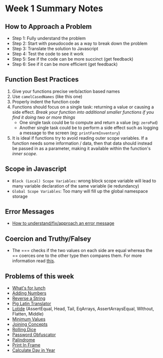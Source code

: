 # Week 1 Summary Notes
## How to Approach a Problem
* Step 1: Fully understand the problem
* Step 2: Start with pseudocode as a way to break down the problem
* Step 3: Translate the solution to Javascript
* Step 4: Test the code to see it work
* Step 5: See if the code can be more succinct (get feedback)
* Step 6: See if it can be more efficient (get feedback)

## Function Best Practices
1.  Give your functions precise verb/action based names
2.  Use `camelCasedNames` (like this one)
3.  Properly indent the function code
4.  Functions should focus on a single task: returning a value or causing a side effect. _Break your function into additional smaller functions if you find it doing two or more things_
    *   One single task could be to compute and return a value (eg: `zeroPad`)
    *   Another single task could be to perform a side effect such as logging a message to the screen (eg: `printFarmInventory`)
5.  It is ideal if functions try to avoid reading outer scope variables. If a function needs some information / data, then that data should instead be passed in as a parameter, making it available within the function's _inner scope_.

## Scope in Javascript
* `Block (Local) Scope Variables`: wrong block scope variable will lead to many variable declaration of the same variable (ie redundancy)
* `Global Scope Variables`: Too many will fill up the global namespace storage


## Error Messages
* [How to understand/fix/approach an error message](https://flex-web.compass.lighthouselabs.ca/workbooks/flex-m01w1/activities/177?journey_step=29&workbook=4)

## Coercion and Truthy/Falsey
* The === checks if the two values on each side are equal whereas the == coerces one to the other type then compares them. For more information read [this](https://flex-web.compass.lighthouselabs.ca/workbooks/flex-m01w1/activities/180?journey_step=29&workbook=4).

## Problems of this week
* [What's for lunch](https://gist.github.com/IrhaAli/fbb13fa06907a717ecf6515be8002f44)
* [Adding Numbers](https://gist.github.com/IrhaAli/a58011d560fd3a8ab293e221a0972a8d)
* [Reverse a String](https://gist.github.com/IrhaAli/d2fb6316353f21fe22a9f8a78281ac6f)
* [Pig Latin Translator](https://gist.github.com/IrhaAli/e433251043f21a077abfd77c5a8b449a)
* [Lotide](https://github.com/IrhaAli/lotide) (AssertEqual, Head, Tail, EqArrays, AssertArraysEqual, WIthout, Flatten, Middle)
* [Minimum Values](https://flex-web.compass.lighthouselabs.ca/workbooks/flex-m01w1/activities/170?journey_step=29&workbook=4)
* [Joining Concepts](https://flex-web.compass.lighthouselabs.ca/workbooks/flex-m01w1/activities/173?journey_step=29&workbook=4)
* [Rolling Dice](https://gist.github.com/IrhaAli/0d3bb166c8dc4aa0124a15836dee300f)
* [Password Obfuscator](https://gist.github.com/IrhaAli/c4bdb0e05a6b551b2e96e30ce65b55b0)
* [Palindrome](https://gist.github.com/IrhaAli/0336a372255a6922a3ac90af5fab36d5)
* [Print In Frame](https://gist.github.com/IrhaAli/11877dbe7c500f47dc5ac99304892554)
* [Calculate Day in Year](https://flex-web.compass.lighthouselabs.ca/workbooks/flex-m01w1/activities/189?journey_step=29&workbook=4)
